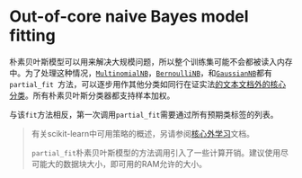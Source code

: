 # Out-of-core naive Bayes model fitting

朴素贝叶斯模型可以用来解决大规模问题，所以整个训练集可能不会都被读入内存中。为了处理这种情况，[`MultinomialNB`](http://scikit-learn.org/stable/modules/generated/sklearn.naive_bayes.MultinomialNB.html#sklearn.naive_bayes.MultinomialNB)，[`BernoulliNB`](http://scikit-learn.org/stable/modules/generated/sklearn.naive_bayes.BernoulliNB.html#sklearn.naive_bayes.BernoulliNB)，和[`GaussianNB`](http://scikit-learn.org/stable/modules/generated/sklearn.naive_bayes.GaussianNB.html#sklearn.naive_bayes.GaussianNB)都有`partial_fit `方法，可以逐步用作其他分类如同行在证实法[的文本文档外的核心分类](http://scikit-learn.org/stable/auto_examples/applications/plot_out_of_core_classification.html#sphx-glr-auto-examples-applications-plot-out-of-core-classification-py)。所有朴素贝叶斯分类器都支持样本加权。

与该`fit`方法相反，第一次调用`partial_fit`需要通过所有预期类标签的列表。

> 有关scikit-learn中可用策略的概述，另请参阅[核心外学习](http://scikit-learn.org/stable/modules/scaling_strategies.html#scaling-strategies)文档。
>
> `partial_fit`朴素贝叶斯模型的方法调用引入了一些计算开销。建议使用尽可能大的数据块大小，即可用的RAM允许的大小。





